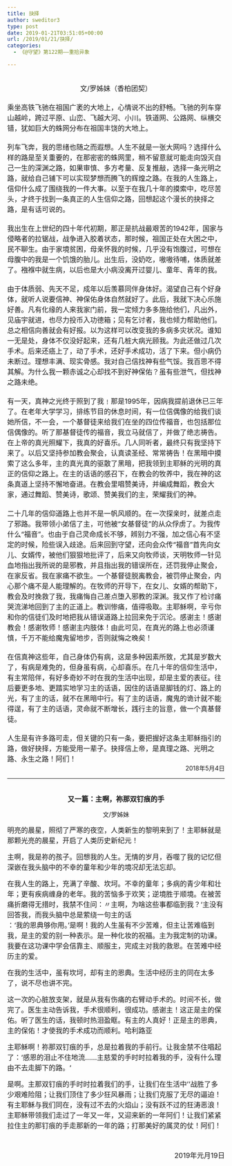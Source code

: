 ```yaml
---
title: 抉择
author: sweditor3
type: post
date: 2019-01-21T03:51:05+00:00
url: /2019/01/21/抉择/
categories:
  - 《@守望》第122期——重拾异象

---
```

<div>
  <span style="font-size: 12pt;">                      </span>
</div>

<div style="text-align: center;">
  <span style="font-size: 12pt;">文/罗姊妹（香柏团契）</span>
</div>

<div>
</div>

<div>
</div>

<div>
  <span style="font-size: 12pt;"><br /> 乘坐高铁飞驰在祖国广袤的大地上，心情说不出的舒畅。飞驰的列车穿山越岭，跨过平原、山峦、飞越大河、小川。铁道网、公路网、纵横交错，犹如巨大的蛛网分布在祖国丰饶的大地上。</span>
</div>

<div>
</div>

<div>
  <span style="font-size: 12pt;"><br /> 列车飞奔，我的思绪也随之而遐想。人生不就是一张大网吗？选择什么样的路是至关重要的，在那密密的蛛网里，稍不留意就可能走向毁灭自己一生的深渊之路，如果审慎、多方考量、反复推敲，选择一条光明之路，就给自己铺下可以实现梦想而腾飞的辉煌之路。在我的人生路上，信仰什么成了围绕我的一件大事。以至于在我几十年的摸索中，吃尽苦头，才终于找到一条真正的人生信仰之路，回想起这个漫长的抉择之路，是有话可说的。</span>
</div>

<div>
</div>

<div>
  <span style="font-size: 12pt;"><br /> 我出生在上世纪的四十年代初期，那正是抗战最艰苦的1942年，国家与侵略者的拉锯战，战争进入胶着状态，那时候，祖国正处在大困之中，民不聊生。由于家境贫困，母亲怀我的时候，几乎没有饱腹过，可想在母腹中的我是一个饥饿的胎儿。出生后，没奶吃，嗷嗷待哺，体质就差了。襁褓中就生病，以后也是大小病没离开过婴儿、童年、青年的我。</span>
</div>

<div>
</div>

<div>
  <span style="font-size: 12pt;"><br /> 由于体质弱、先天不足，成年以后羡慕同伴身体好。渴望自己有个好身体，就听人说要信神、神保佑身体自然就好了。此后，我就下决心乐施好善。凡有化缘的人来我家门前，我一定倾力多多施给他们，凡出外，见庙宇就进，也尽力投币入功德箱；见有乞讨者，我也倾力帮助他们。总之相信向善就会有好报。以为这样可以改变我的多病多灾状况。谁知一无是处，身体不仅没好起来，还有几桩大病光顾我。为此还做过几次手术。后来还癌上了，动了手术，还好手术成功，活了下来。但小病仍未断过。理想丰满、现实骨感。我对自己信找神有些气馁。我百思不得其解。为什么我一颗赤诚之心却找不到好神保佑？虽有些泄气，但找神之路未绝。</span>
</div>

<div>
</div>

<div>
  <span style="font-size: 12pt;"><br /> 有一天，真神之光终于照到了我﹗那是1995年，因病我提前退休已三年了。在老年大学学习，排练节目的休息时间，有一位信偶像的给我们谈她所信，不一会，一个基督徒来给我们在坐的四位传福音，也包括那位信偶像的。听了那基督徒传的福音，我立马就信了，并做了绝志祷告。在上帝的真光照耀下，我真的好喜乐。几人同听者，最终只有我坚持下来了。以后又坚持参加教会聚会，认真读圣经、常常祷告！在黑暗中摸索了这么多年，主的真光真的驱散了黑暗，把我领到主耶稣的光明的真正的信仰之路上。在主的话语的感召下，在教会的牧养中，我在神的这条真道上坚持不懈地奋进。在教会里唱赞美诗，并编成舞蹈，教会大家，通过舞蹈、赞美诗，歌颂、赞美我们的主，荣耀我们的神。</span>
</div>

<div>
</div>

<div>
  <span style="font-size: 12pt;"><br /> 二十几年的信仰道路上也并不是一帆风顺的。在一次探亲时，就差点走了邪路。我带领小弟信了主，可他被“女基督徒”的从众俘虏了。为我传什么“福音”。也由于自己灵命成长不够，辨别力不强，加之信心有不坚定的时候，险些误入歧途。后来回到守望，还向会众传“福音”首先向女儿、女婿传，被他们狠狠地批评了，后来又向牧师谈，天明牧师一针见血地指出我所说的是邪教，并且指出我的错误所在，还罚我停止聚会，在家反省。我在家痛不欲生。一个基督徒脱离教会，被罚停止聚会，内心那个痛不是人能理解的。在牧师的开导下，在女儿、女婿的帮助下，教会及时挽救了我，我痛悔自己差点堕入邪教的深渊。我又作了检讨痛哭流涕地回到了主的正道上。教训惨痛，值得吸取。主耶稣啊，辛亏你和你的信徒们及时地把我从错误道路上拉回来免于沉沦。感谢主！感谢教会！感谢牧师！感谢主内肢体！由此可见，在真光的路上也必须谨慎，千万不能给魔鬼留地步，否则就悔之晚矣！</span>
</div>

<div>
</div>

<div>
  <span style="font-size: 12pt;"><br /> 在信真神这些年，自己身体仍有病，这是多种因素所致，尤其是岁数大了，有病是难免的，但身虽有病，心却喜乐。在几十年的信仰生活中，有主常陪伴，有好多奇妙不时在我的生活中出现，却是主爱的表征。往后要更多地、更踏实地学习主的话语，因住的话语是脚钱的灯、路上的光，有了主的话，就不在黑暗中行。有了主的话语，魔鬼的诡计就不能得逞，有了主的话语，灵命就不断增长，践行主的旨意，做一个真基督徒。</span>
</div>

<div>
</div>

<div>
  <span style="font-size: 12pt;"><br /> 人生是有许多路可走，但关键的只有一条，要把握好这条主耶稣指引的路，做好抉择，方能受用一辈子。抉择信上帝，是真理之路、光明之路、永生之路！阿们！</span>
</div>

<div>
</div>

<div style="text-align: right;">
  2018年5月4日
</div>

<div>
</div>

<div>
  <hr />
  
  <p style="text-align: center;">
    <strong><span style="font-size: 12pt;"><br /> 又一篇：主啊，祢那双钉痕的手</span></strong>
  </p>
  
  <p style="text-align: center;">
    文/罗姊妹
  </p>
  
  <p>
    <span style="font-size: 12pt;">明亮的晨星，照彻了严寒的夜空，人类新生的黎明来到了！主耶稣就是那颗光亮的晨星，开启了人类历史新纪元！</span>
  </p>
  
  <p>
    <span style="font-size: 12pt;">主啊，我是祢的孩子。回想我的人生。无情的岁月，吞噬了我的记忆但深嵌在我头脑中的不幸的童年和少年的境况却无法忘却。</span>
  </p>
  
  <p>
    <span style="font-size: 12pt;">在我人生的路上，充满了辛酸、坎坷。不幸的童年；多病的青少年和壮年；更有疾病缠身的老年。我的苦恼多于欢笑；逆境胜于顺境。在被苦痛折磨得无措时，我禁不住问：〃主啊，为啥这些事都临到我？‘主没有回答我，而我头脑中总是萦绕一句主的话</span><br /> <span style="font-size: 12pt;">：‘我的恩典够你用。’是啊！我的人生虽有不少苦难，但主让苦难临到我，是主的爱的别一种表示。是一种化妆的祝福。主为我定制的功课。我要在这功课中学会信靠主、顺服主，完成主对我的救恩。在苦难中经历主的爱。</span>
  </p>
  
  <p>
    <span style="font-size: 12pt;">在我的生活中，虽有坎坷，却有主的恩典。生活中经历主的同在太多了，说不尽也讲不完。</span>
  </p>
  
  <p>
    <span style="font-size: 12pt;">这一次的心脏放支架，就是从我有伤痛的右臂动手术的。时间不长，做完了。医生主动告诉我，手术很顺利，很成功。感谢主！这正是主的保佑。听了医生的话，我顿时热泪盈眶。有主的人真好！正是主的恩典，主的保佑！才使我的手术成功而顺利。哈利路亚</span>
  </p>
  
  <p>
    <span style="font-size: 12pt;">主耶稣啊！祢那双钉痕的手，总是拉着我的手前行。让我金禁不住唱起了：‘感恩的泪止不住地流……主慈爱的手时时拉着我的手，没有什么理由不去走脚下的路。‘</span>
  </p>
  
  <p>
    <span style="font-size: 12pt;">是啊。主那双钉痕的手时时拉着我们的手，让我们在生活中’’战胜了多少艰难险阻；让我们顶住了多少狂风暴雨；让我们克服了无尽的逼迫！有主耶稣与我们同在，没有过不去的火焰山；没有跃不过的狂涛恶浪！主耶稣带领我们走过了一年又一年，又迎来新的一年阿们！让我们紧紧拉住主的那钉痕的手走那新的一年的路；打那美好的属灵的仗！阿们！</span>
  </p>
  
  <p>
    &nbsp;
  </p>
  
  <p style="text-align: right;">
    <span style="font-size: 12pt;">2019年元月19日</span>
  </p>
</div>

<div>
</div>

<div>
</div>

<div>
</div>